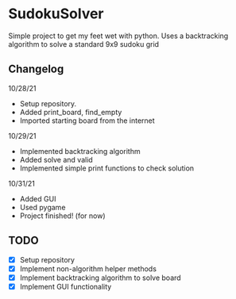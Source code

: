 # SudokuSolver
Simple project to get my feet wet with python. Uses a backtracking algorithm to solve a standard 9x9 sudoku grid 

## Changelog 
10/28/21 
  - Setup repository.
  - Added print_board, find_empty
  - Imported starting board from the internet

10/29/21
  - Implemented backtracking algorithm
  - Added solve and valid
  - Implemented simple print functions to check solution

10/31/21
  - Added GUI
  - Used pygame
  - Project finished! (for now)

## TODO  
  - [x] Setup repository 
  - [x] Implement non-algorithm helper methods
  - [x] Implement backtracking algorithm to solve board 
  - [x] Implement GUI functionality  
